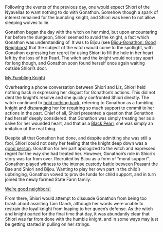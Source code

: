 <!-- title: The Witch and her Fumbling Knight -->

Following the events of the previous day, one would expect Shiori of the Nyavellas to want nothing to do with Gonathon. Somehow though a spark of interest remained for the bumbling knight, and Shiori was keen to not allow sleeping wolves to lie. 

Gonathon began the day with the witch on her mind, but upon encountering her before the dungeon, Shiori seemed to avoid the knight, a fact which Gonathon was understanding of. It was to Bijou (see [Bijou-Gonathon: Good Neighbors](#edge:gigi-bijou)) that the subject of the witch would come to the spotlight, with Gonathon expressing her regret for using Shiori to fill the hole in her heart left by the loss of her Pearl. The witch and the knight would not stay apart for long though, and Gonathon soon found herself once again waiting outside Shiori’s door. 

[My Fumbling Knight](#embed:https://youtu.be/alQr5XqoUPs?t=11508)

Overhearing a phone conversation between Shiori and Liz, Shiori held nothing back in expressing her disgust for Gonathon’s actions. This did not dent the knight’s resolve and she quickly confronted Shiori directly. The witch continued to [hold nothing back](https://youtu.be/alQr5XqoUPs?t=12262), referring to Gonathon as a fumbling knight and disparaging her for requiring so much support to commit to her actions in the past. Chief of all, Shiori presented a question that Gonathon had herself deeply considered: that Gonathon was simply treating her as a salve for her wounded heart, and that as a [Black Pearl](https://youtu.be/alQr5XqoUPs?t=12317), she was simply an imitation of the real thing. 

Despite all that Gonathon had done, and despite admitting she was still a fool, Shiori could not deny her feeling that the knight deep down was a [good person](https://youtu.be/alQr5XqoUPs?t=12416). Gonathon for her part apologized to the witch and expressed regret for the way she had treated her.
However, Gonathon’s role in Shiori’s story was far from over. Recruited by Bijou as a form of “moral support”, Gonathon played witness to the intense custody battle between Peasant the Bae and Shiori and Bijou. Wanting to play her own part in the child’s upbringing, Gonathon vowed to provide funds for child support, and in turn joined the newly formed State Farm family. 

[We’re good neighbors!](#embed:https://youtu.be/alQr5XqoUPs?t=14029)

From there, Shiori would attempt to dissuade Gonathon from being too brash about assisting Tam Gandr, although her words were unable to restrain the loyal knight from leaping to her queen’s defense. As the witch and knight parted for the final time that day, it was abundantly clear that Shiori was far from done with the humble knight, and in some ways may just be getting started in pulling on her strings.